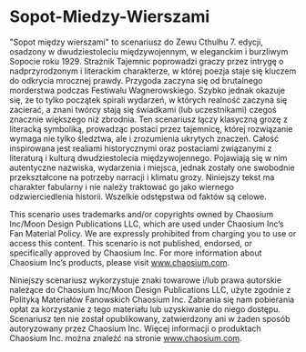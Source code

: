 # Sopot-Miedzy-Wierszami

"Sopot między wierszami" to scenariusz do Zewu Cthulhu 7. edycji, osadzony
w dwudziestoleciu międzywojennym, w eleganckim i burzliwym Sopocie
roku 1929. Strażnik Tajemnic poprowadzi graczy przez intrygę o nadprzyrodzonym
i literackim charakterze, w której poezja staje się kluczem do odkrycia
mrocznej prawdy.
Przygoda zaczyna się od brutalnego morderstwa podczas Festiwalu Wagnerowskiego.
Szybko jednak okazuje się, że to tylko początek spirali wydarzeń,
w których realność zaczyna się zacierać, a znani twórcy stają się świadkami
(lub uczestnikami) czegoś znacznie większego niż zbrodnia.
Ten scenariusz łączy klasyczną grozę z literacką symboliką, prowadząc postaci
przez tajemnicę, której rozwiązanie wymaga nie tylko śledztwa, ale i zrozumienia
ukrytych znaczeń.
Całość inspirowana jest realiami historycznymi oraz postaciami związanymi
z literaturą i kulturą dwudziestolecia międzywojennego. Pojawiają się w nim
autentyczne nazwiska, wydarzenia i miejsca, jednak zostały one swobodnie
przekształcone na potrzeby narracji i klimatu grozy.
Niniejszy tekst ma charakter fabularny i nie należy traktować go jako wiernego
odzwierciedlenia historii. Wszelkie odstępstwa od faktów są celowe.

This scenario uses trademarks and/or copyrights owned by Chaosium Inc/Moon
Design Publications LLC, which are used under Chaosium Inc’s Fan Material Policy.
We are expressly prohibited from charging you to use or access this content. This
scenario is not published, endorsed, or specifically approved by Chaosium Inc. For
more information about Chaosium Inc’s products, please visit www.chaosium.com.

Niniejszy scenariusz wykorzystuje znaki towarowe i/lub prawa autorskie należące
do Chaosium Inc/Moon Design Publications LLC, użyte zgodnie z Polityką
Materiałów Fanowskich Chaosium Inc. Zabrania się nam pobierania opłat za
korzystanie z tego materiału lub uzyskiwanie do niego dostępu. Scenariusz ten
nie został opublikowany, zatwierdzony ani w żaden sposób autoryzowany przez
Chaosium Inc. Więcej informacji o produktach Chaosium Inc. można znaleźć na
stronie www.chaosium.com.
